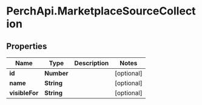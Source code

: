# PerchApi.MarketplaceSourceCollection

## Properties
Name | Type | Description | Notes
------------ | ------------- | ------------- | -------------
**id** | **Number** |  | [optional] 
**name** | **String** |  | [optional] 
**visibleFor** | **String** |  | [optional] 


